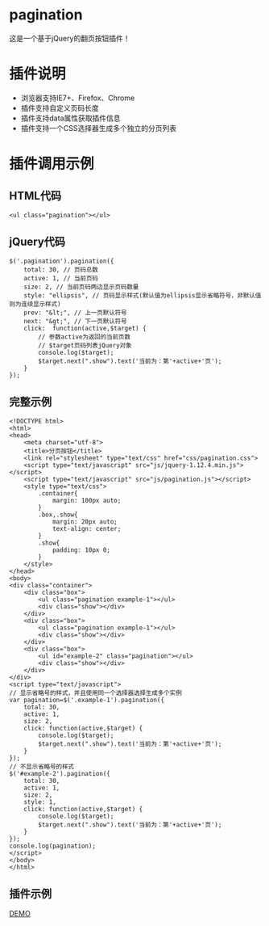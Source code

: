 # pagination
这是一个基于jQuery的翻页按钮插件！

# 插件说明
* 浏览器支持IE7+、Firefox、Chrome
* 插件支持自定义页码长度
* 插件支持data属性获取插件信息
* 插件支持一个CSS选择器生成多个独立的分页列表

# 插件调用示例
## HTML代码
    <ul class="pagination"></ul>
## jQuery代码
	$('.pagination').pagination({
		total: 30, // 页码总数
		active: 1, // 当前页码
        size: 2, // 当前页码两边显示页码数量
        style: "ellipsis", // 页码显示样式(默认值为ellipsis显示省略符号，非默认值则为连续显示样式)
        prev: "&lt;", // 上一页默认符号
        next: "&gt;", // 下一页默认符号
        click:  function(active,$target) {
	        // 参数active为返回的当前页数
			// $target页码列表jQuery对象
	    	console.log($target);
	        $target.next(".show").text('当前为：第'+active+'页');
	    }
	});
## 完整示例
	<!DOCTYPE html>
	<html>
	<head>
		<meta charset="utf-8">
		<title>分页按钮</title>
		<link rel="stylesheet" type="text/css" href="css/pagination.css">
		<script type="text/javascript" src="js/jquery-1.12.4.min.js"></script>
		<script type="text/javascript" src="js/pagination.js"></script>
		<style type="text/css">
			.container{
				margin: 100px auto;
			}
			.box,.show{
				margin: 20px auto;
				text-align: center;
			}
			.show{
				padding: 10px 0;
			}
		</style>
	</head>
	<body>
	<div class="container">
		<div class="box">
		    <ul class="pagination example-1"></ul>
		    <div class="show"></div>
		</div>
		<div class="box">
		    <ul class="pagination example-1"></ul>
		    <div class="show"></div>
		</div>
		<div class="box">
		    <ul id="example-2" class="pagination"></ul>
		    <div class="show"></div>
		</div>
	</div>
	<script type="text/javascript">
	// 显示省略号的样式，并且使用同一个选择器选择生成多个实例
	var pagination=$('.example-1').pagination({
	    total: 30,
	    active: 1,
	    size: 2,
	    click: function(active,$target) {
	    	console.log($target);
	        $target.next(".show").text('当前为：第'+active+'页');
	    }
	});
	// 不显示省略号的样式
	$('#example-2').pagination({
	    total: 30,
	    active: 1,
	    size: 2,
	    style: 1,
	    click: function(active,$target) {
	    	console.log($target);
	        $target.next(".show").text('当前为：第'+active+'页');
	    }
	});
	console.log(pagination);
	</script>
	</body>
	</html>
## 插件示例
[DEMO](https://diaocheng.github.io/pagination/)